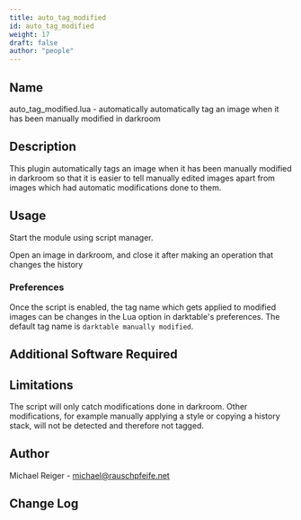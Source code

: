 ```yaml
---
title: auto_tag_modified
id: auto_tag_modified
weight: 17
draft: false
author: "people"
---
```


## Name

auto_tag_modified.lua - automatically automatically tag an image when it has been manually modified in darkroom

## Description

This plugin automatically tags an image when it has been manually modified in darkroom
so that it is easier to tell manually edited images apart from images which had automatic modifications done to them.

## Usage

Start the module using script manager.

Open an image in darkroom, and close it after making an operation that changes the history

### Preferences

Once the script is enabled, the tag name which gets applied to modified images can be changes in the Lua option in darktable's preferences. The default tag name is `darktable manually modified`.

## Additional Software Required


## Limitations

The script will only catch modifications done in darkroom. Other modifications, for example manually applying a style or copying a history stack, will not be detected and therefore not tagged.

## Author

Michael Reiger - michael@rauschpfeife.net

## Change Log
